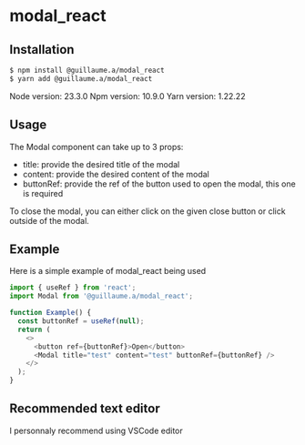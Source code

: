 # modal_react

## Installation

```bash
$ npm install @guillaume.a/modal_react
$ yarn add @guillaume.a/modal_react
```
Node version: 23.3.0
Npm version: 10.9.0
Yarn version: 1.22.22

## Usage
The Modal component can take up to 3 props:
- title: provide the desired title of the modal
- content: provide the desired content of the modal
- buttonRef: provide the ref of the button used to open the modal, this one is required

To close the modal, you can either click on the given close button or click outside of the modal.

## Example
Here is a simple example of modal_react being used

```javascript
import { useRef } from 'react';
import Modal from '@guillaume.a/modal_react';

function Example() {
  const buttonRef = useRef(null);
  return (
    <>
      <button ref={buttonRef}>Open</button>
      <Modal title="test" content="test" buttonRef={buttonRef} />
    </>
  );
}
```

## Recommended text editor

I personnaly recommend using VSCode editor